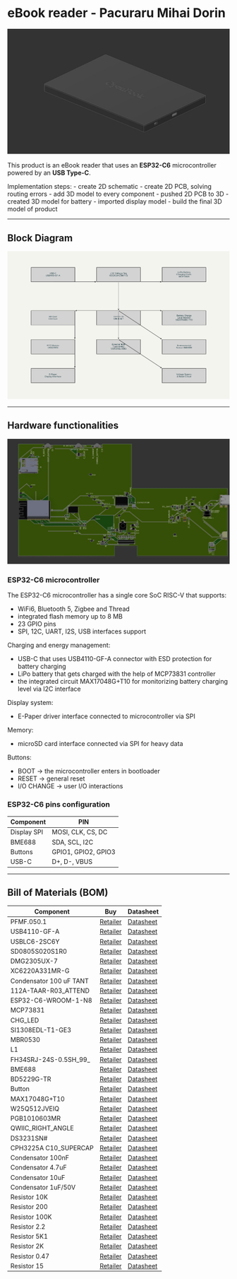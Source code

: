 # eBook reader - Pacuraru Mihai Dorin
![final product](Images/final-product-back.jpg)

This product is an eBook reader that uses an **ESP32-C6** microcontroller powered by an **USB Type-C**.

 Implementation steps:
    - create 2D schematic
    - create 2D PCB, solving routing errors
    - add 3D model to every component 
    - pushed 2D PCB to 3D
    - created 3D model for battery
    - imported display model
    - build the final 3D model of product

---

## Block Diagram
![block diagram](Images/schema-bloc.jpg)

---

## Hardware functionalities

![board](Images/board.jpg)

### ESP32-C6 microcontroller

The ESP32-C6 microcontroller has a single core SoC RISC-V that supports:
  - WiFi6, Bluetooth 5, Zigbee and Thread
  - integrated flash memory up to 8 MB
  - 23 GPIO pins
  - SPI, 12C, UART, I2S, USB interfaces support

Charging and energy management:
  - USB-C that uses USB4110-GF-A connector with ESD protection for battery charging
  - LiPo battery that gets charged with the help of MCP73831 controller
  - the integrated circuit MAX17048G+T10 for monitorizing battery charging level via I2C interface

Display system:
  - E-Paper driver interface connected to microcontroller via SPI

Memory:
  - microSD card interface connected via SPI for heavy data

Buttons:
  - BOOT -> the microcontroller enters in bootloader
  - RESET -> general reset
  - I/O CHANGE -> user I/O interactions

### ESP32-C6 pins configuration
| Component | PIN |
|----|----|
|Display SPI | MOSI, CLK, CS, DC |
|BME688 | SDA, SCL, I2C |
|Buttons | GPIO1, GPIO2, GPIO3 |
|USB-C | D+, D-, VBUS |

---
## Bill of Materials (BOM)
| Component | Buy | Datasheet |
| ---------- | --------- | --------- |
| PFMF.050.1 | [Retailer](https://ro.mouser.com/ProductDetail/Schurter/PFMF.050.2?qs=1auRipcfynCums5v1iucSA%3D%3D) |  [Datasheet](https://ro.mouser.com/datasheet/2/358/typ_PFMF-1275918.pdf) |
| USB4110-GF-A | [Retailer](https://ro.mouser.com/ProductDetail/GCT/USB4110-GF-A?qs=KUoIvG%2F9IlYiZvIXQjyJeA%3D%3D) | [Datasheet](https://ro.mouser.com/datasheet/2/837/GCT_USB4110_Product_Drawing___20k_cycles-3455479.pdf) |
| USBLC6-2SC6Y | [Retailer](https://ro.mouser.com/ProductDetail/STMicroelectronics/USBLC6-2SC6Y?qs=gNDSiZmRJS%2FOgDexvXkdow%3D%3D) | [Datasheet](https://ro.mouser.com/datasheet/2/389/usblc6_2sc6y-1852505.pdf) |
| SD0805S020S1R0 | [Retailer](https://ro.mouser.com/ProductDetail/KYOCERA-AVX/SD0805S020S1R0?qs=jCA%252BPfw4LHbpkAoSnwrdjw%3D%3D) | [Datasheet](https://ro.mouser.com/datasheet/2/40/schottky-3165252.pdf) |
| DMG2305UX-7 | [Retailer](https://ro.mouser.com/ProductDetail/Diodes-Incorporated/DMG2305UX-7?qs=L1DZKBg7t5F%2FNBHrjfxC%252Bg%3D%3D) | [Datasheet](https://www.diodes.com/assets/Datasheets/DMG2305UX.pdf) |
| XC6220A331MR-G | [Retailer](https://ro.mouser.com/ProductDetail/Torex-Semiconductor/XC6220A331MR-G?qs=AsjdqWjXhJ8ZSWznL1J0gg%3D%3D) | [Datasheet](https://ro.mouser.com/datasheet/2/760/xc6220-3371556.pdf) |
| Condensator 100 uF TANT | [Retailer](https://ro.mouser.com/ProductDetail/KYOCERA-AVX/TAJW107M010RNJ?qs=Wtp%252Bf%2FAeVqIH8v1VxV%252B1Rg%3D%3D) | [Datasheet](https://ro.mouser.com/datasheet/2/40/TAJ-3165264.pdf) |
| 112A-TAAR-R03_ATTEND | [Retailer](https://www.digikey.ro/en/products/detail/attend-technology/112A-TAAR-R03/17633923) | [Datasheet](https://www.attend.com.tw/data/download/file/112A-TAAR-R03_Spec.pdf)
| ESP32-C6-WROOM-1-N8 | [Retailer](https://ro.mouser.com/ProductDetail/Espressif-Systems/ESP32-C6-WROOM-1-N8?qs=8Wlm6%252BaMh8ST02Gmwp74cw%3D%3D) | [Datasheet](https://ro.mouser.com/datasheet/2/891/Espressif_ESP32_C6_WROOM_1__Datasheet_V0_1_PRELIMI-3239987.pdf) |
| MCP73831 | [Retailer](https://ro.mouser.com/ProductDetail/Microchip-Technology/MCP73831T-2ACI-OT?qs=yUQqVecv4qvbBQBGbHx0Mw%3D%3D) | [Datasheet](https://ro.mouser.com/datasheet/2/268/MCP73831_Family_Data_Sheet_DS20001984H-3441711.pdf) |
| CHG_LED | [Retailer](https://store.comet.srl.ro/Catalogue/Product/40478/) | [Datasheet](https://www.snapeda.com/parts/KP-1608SURCK/Kingbright/datasheet/) |
| SI1308EDL-T1-GE3 | [Retailer](https://ro.mouser.com/ProductDetail/Vishay-Semiconductors/SI1308EDL-T1-GE3?qs=bX1%252BNvsK%2FBramh9tgpOaEw%3D%3D) | [Datasheet](https://www.vishay.com/doc?63399) |
| MBR0530 | [Retailer](https://ro.mouser.com/ProductDetail/Micro-Commercial-Components-MCC/MBR0530-T?qs=9VyI4qLX4NTSXkb9ynzJnA%3D%3D) | [Datasheet](https://ro.mouser.com/datasheet/2/258/mcc_mbr0520~mbr0560sod123-1179695.pdf) |
| L1 | [Retailer](https://ro.mouser.com/ProductDetail/Wurth-Elektronik/744043680?qs=PGXP4M47uW6VkZq%252BkzjrHA%3D%3D) | [Datasheet](https://www.we-online.com/components/products/datasheet/744043680.pdf) |
| FH34SRJ-24S-0.5SH_99_ | [Retailer](https://ro.mouser.com/ProductDetail/Hirose-Connector/FH34SRJ-24S-0.5SH99?qs=vcbW%252B4%252BSTIpKBl5ap9J8Fw%3D%3D) | [Datasheet](https://ro.mouser.com/datasheet/2/185/FH34SRJ_24S_0_5SH_99__CL0580_1255_6_99_2DDrawing_0-1615044.pdf) |
| BME688 | [Retailer](https://ro.mouser.com/ProductDetail/Bosch-Sensortec/BME688?qs=IS%252B4QmGtzzqQoVDscqwx3A%3D%3D) | [Datasheet](https://ro.mouser.com/datasheet/2/783/bst_bme688_fl000-2307034.pdf) |
| BD5229G-TR | [Retailer](https://ro.mouser.com/ProductDetail/ROHM-Semiconductor/BD5229G-TR?qs=4kLU8WoGk0vvnhrrYwdszw%3D%3D) | [Datasheet](https://fscdn.rohm.com/en/products/databook/datasheet/ic/power/voltage_detector/bd52xxg-e.pdf) |
| Button | [Retailer](https://ro.mouser.com/ProductDetail/CK/KMR221GULCLFS?qs=u2NJ%252B70r0goBXaNk7IrU0Q%3D%3D) | [Datasheet](https://www.ckswitches.com/media/1479/kmr2.pdf) |
| MAX17048G+T10 | [Retailer](https://ro.mouser.com/ProductDetail/Analog-Devices-Maxim-Integrated/MAX17048G%2bT10?qs=D7PJwyCwLAoGnnn8jEPRBQ%3D%3D) | [Datasheet](https://ro.mouser.com/datasheet/2/609/MAX17048_MAX17049-3469099.pdf) |
| W25Q512JVEIQ | [Retailer](https://ro.mouser.com/ProductDetail/Winbond/W25Q512JVEIQ?qs=l7cgNqFNU1jw6svr3at6tA%3D%3D) | [Datasheet](https://ro.mouser.com/datasheet/2/949/Winbond_W25Q512JV_Datasheet-3240039.pdf) |
| PGB1010603MR | [Retailer](https://ro.mouser.com/ProductDetail/Littelfuse/PGB1010603MRHF?qs=KvZd0dN2Zg%2FuIq6icj%252BGKA%3D%3D) | [Datasheet](https://www.littelfuse.com/media?resourcetype=datasheets&itemid=8a337998-d54d-466b-be4e-dc5bcd1f9321&filename=littelfuse_pulseguard_pgb1_datasheet.pdf) |
| QWIIC_RIGHT_ANGLE | [Retailer](https://ro.mouser.com/ProductDetail/GCT/USB4110-GF-A?qs=KUoIvG%2F9IlYiZvIXQjyJeA%3D%3D) | [Datasheet](https://ro.mouser.com/datasheet/2/837/GCT_USB4110_Product_Drawing___20k_cycles-3455479.pdf) |
| DS3231SN# | [Retailer](https://ro.mouser.com/ProductDetail/Analog-Devices-Maxim-Integrated/DS3231SN?qs=ffX8NcjNb2RmKAb9wAk9Ug%3D%3D) | [Datasheet](https://ro.mouser.com/datasheet/2/609/DS3231-3421123.pdf) |
| CPH3225A C10_SUPERCAP | [Retailer](https://ro.mouser.com/ProductDetail/Seiko-Semiconductors/CPH3225A?qs=3etwrb1wR%252BhUOph6lAO7eg%3D%3D) | [Datasheet](https://ro.mouser.com/datasheet/2/360/Seiko_Instruments_MicroBattery_E_20230330_2024Jan_-3561061.pdf) |
| Condensator 100nF | [Retailer](https://ro.mouser.com/ProductDetail/KYOCERA-AVX/06033G104ZAT2A?qs=NXubJDmysXJMPmHfVo6Z%252BA%3D%3D) | [Datasheet](https://ro.mouser.com/datasheet/2/40/KGM_Y5V-3223189.pdf) |
| Condensator 4.7uF | [Retailer](https://ro.mouser.com/ProductDetail/KYOCERA-AVX/0402ZD475MAT2A?qs=NBFAU1oqP4W4U2PCPHI0sg%3D%3D) | [Datasheet](https://ro.mouser.com/datasheet/2/40/cx5r_KGM-3223198.pdf) |
| Condensator 10uF | [Retailer](https://ro.mouser.com/ProductDetail/Samsung-Electro-Mechanics/CL10A106KQ8NNNL?qs=xZ%2FP%252Ba9zWqaes9JKSsob2Q%3D%3D) | [Datasheet](https://ro.mouser.com/datasheet/2/585/MLCC-1837944.pdf) |
| Condensator 1uF/50V | [Retailer](https://ro.mouser.com/ProductDetail/KYOCERA-AVX/06035D105MAT2A?qs=k4kUdCzLgS5%252BURKe1SOIeQ%3D%3D) | [Datasheet](https://ro.mouser.com/datasheet/2/40/cx5r_KGM-3223198.pdf) |
| Resistor 10K | [Retailer](https://ro.mouser.com/ProductDetail/Vishay-Beyschlag/MCS0402MD1002BE000?qs=17u8i%2FzlE8%2F9BrAaXkMk1w%3D%3D) | [Datasheet](https://www.vishay.com/doc?28952) |
| Resistor 200 | [Retailer](https://ro.mouser.com/ProductDetail/Vishay-Beyschlag/MCS0402MD2000BE100?qs=3SvaY9RawMJNVte4F12%252BZQ%3D%3D) | [Datasheet](https://www.vishay.com/doc?28952) |
| Resistor 100K | [Retailer](https://ro.mouser.com/ProductDetail/Vishay-Beyschlag/MCT0603PD1003DP500?qs=5aG0NVq1C4wWAn8Ei3OpZA%3D%3D) | [Datasheet](https://www.vishay.com/doc?28916) |
| Resistor 2.2 | [Retailer](https://ro.mouser.com/ProductDetail/SEI-Stackpole/RMCF0402FT2R20?qs=IPgv5n7u5QbBgyl0jwhwsA%3D%3D) | [Datasheet](https://ro.mouser.com/datasheet/2/385/SEI_RMCF_RMCP-3077565.pdf) |
| Resistor 5K1| [Retailer](https://www.venkel.com/part/TFCR0603-16W-K-5690FT) | [Datasheet](https://data.venkel.com/documents/tfcr-series?_gl=1*tdo8m*_ga*NTA1MTc5MTcyLjE3NDM4OTMzNjc.*_ga_JRKGBZNVM8*MTc0Mzg5MzM2Ni4xLjAuMTc0Mzg5MzM2OC41OC4wLjA.) |
| Resistor 2K | [Retailer](https://ro.mouser.com/ProductDetail/Vishay-Beyschlag/MCS04020C2001FE000?qs=wTZ%2FFzl837YG0wIkZJJOwQ%3D%3D) | [Datasheet](https://www.vishay.com/doc?28705) |
| Resistor 0.47 | [Retailer](https://ro.mouser.com/ProductDetail/SEI-Stackpole/CSR0402JKR470?qs=IPgv5n7u5QawIB6nBEt8wA%3D%3D) | [Datasheet](https://ro.mouser.com/datasheet/2/385/SEI_CSR_CSRN-3077593.pdf) |
| Resistor 15 | [Retailer](https://ro.mouser.com/ProductDetail/YAGEO/RT0402FRE0715RL?qs=BXCcY9r%252B08DFFpLSkPOIqQ%3D%3D) | [Datasheet](https://ro.mouser.com/datasheet/2/447/PYu_RT_1_to_0_01_RoHS_L_15-3461507.pdf) |
